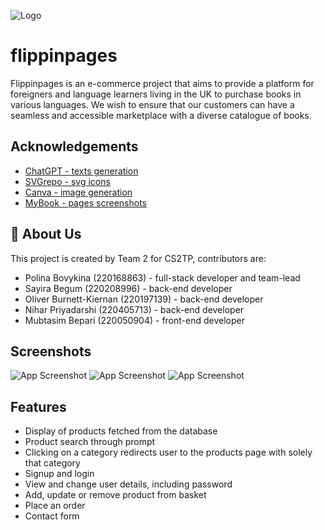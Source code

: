 ![Logo](https://i.postimg.cc/bvSyKtcP/No-text-white-logo.png)


# flippinpages

Flippinpages is an e-commerce project that aims to provide a platform for foreigners and language learners living in the UK to purchase books in various languages. We wish to ensure that our customers can have a seamless and accessible marketplace with a diverse catalogue of books. 

## Acknowledgements

 - [ChatGPT - texts generation](https://chat.openai.com/)
 - [SVGrepo - svg icons](https://www.svgrepo.com/)
 - [Canva - image generation](https://www.canva.com/ai-image-generator/)
 - [MyBook - pages screenshots](https://mybook.ru/)


## 🚀 About Us

This project is created by Team 2 for CS2TP, contributors are:

- Polina Bovykina (220168863) - full-stack developer and team-lead
- Sayira Begum (220208996) - back-end developer
- Oliver Burnett-Kiernan (220197139) - back-end developer
- Nihar Priyadarshi (220405713) - back-end developer 
- Mubtasim Bepari (220050904) - front-end developer


## Screenshots

![App Screenshot](https://i.postimg.cc/pLsTZ9Mb/Screenshot-2023-12-09-at-16-29-40.jpg)
![App Screenshot](https://i.postimg.cc/3x8NmX6F/Screenshot-2023-12-09-at-16-29-59.jpg)
![App Screenshot](https://i.postimg.cc/Fsg1YWPK/Screenshot-2023-12-09-at-16-30-28.jpg)

## Features

- Display of products fetched from the database
- Product search through prompt
- Clicking on a category redirects user to the products page with solely that category
- Signup and login
- View and change user details, including password
- Add, update or remove product from basket 
- Place an order
- Contact form

